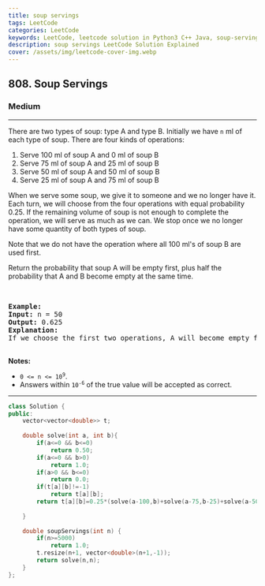 ```yaml
---
title: soup servings
tags: LeetCode
categories: LeetCode
keywords: LeetCode, leetcode solution in Python3 C++ Java, soup-servings solution
description: soup servings LeetCode Solution Explained
cover: /assets/img/leetcode-cover-img.webp
---
```



<h2>808. Soup Servings</h2><h3>Medium</h3><hr><div><p>There are two types of soup: type A and type B. Initially we have <code>n</code> ml of each type of soup. There are four kinds of operations:</p>

<ol>
	<li>Serve 100 ml of soup A and 0 ml of soup B</li>
	<li>Serve 75 ml of soup A and 25&nbsp;ml of soup B</li>
	<li>Serve 50 ml of soup A and 50 ml of soup B</li>
	<li>Serve 25&nbsp;ml of soup A and 75&nbsp;ml of soup B</li>
</ol>

<p>When we serve some soup, we give it to someone and we no longer have it. Each turn, we will choose from the four operations with equal probability 0.25. If the remaining volume of soup is not enough to complete the operation, we will serve&nbsp;as much as we can. We stop once we no longer have some quantity of both types of soup.</p>

<p>Note that we do not have the operation where all 100 ml's of soup B are used first.</p>

<p>Return the probability that soup A will be empty first, plus half the probability that A and B become empty at the same time.</p>

<p>&nbsp;</p>

<pre><strong>Example:</strong>
<strong>Input:</strong> n = 50
<strong>Output:</strong> 0.625
<strong>Explanation:</strong> 
If we choose the first two operations, A will become empty first. For the third operation, A and B will become empty at the same time. For the fourth operation, B will become empty first. So the total probability of A becoming empty first plus half the probability that A and B become empty at the same time, is 0.25 * (1 + 1 + 0.5 + 0) = 0.625.

</pre>

<p><strong>Notes:</strong></p>

<ul>
	<li><code>0 &lt;= n &lt;= 10<sup>9</sup></code>.</li>
	<li>Answers within <code>10<sup>-6</sup></code> of the true value will be accepted as correct.</li>
</ul>
</div>

---




```cpp
class Solution {
public:
    vector<vector<double>> t;
    
    double solve(int a, int b){
        if(a<=0 && b<=0)
            return 0.50;
        if(a<=0 && b>0)
            return 1.0;
        if(a>0 && b<=0)
            return 0.0;
        if(t[a][b]!=-1)
            return t[a][b];
        return t[a][b]=0.25*(solve(a-100,b)+solve(a-75,b-25)+solve(a-50,b-50)+solve(a-25,b-75));
        
    }
    
    double soupServings(int n) {
        if(n>=5000)
            return 1.0;
        t.resize(n+1, vector<double>(n+1,-1));
        return solve(n,n);
    }
};
```
